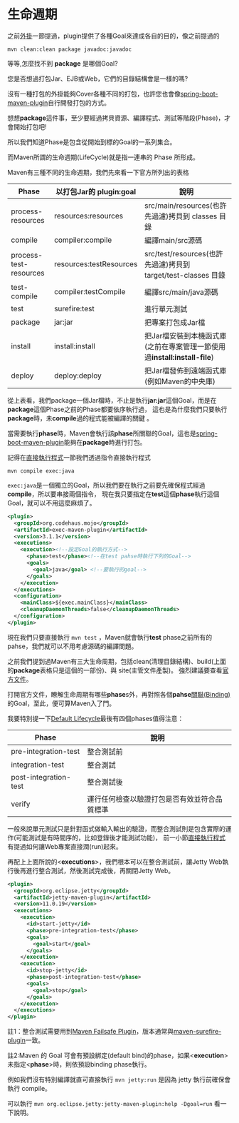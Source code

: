 # 生命週期

之前[外掛](plugin.md)一節提過，plugin提供了各種Goal來達成各自的目的，像之前提過的

```shell
mvn clean:clean package javadoc:javadoc
```
等等,怎麼找不到 **package** 是哪個Goal?

您是否想過打包Jar、EJB或Web，它們的目錄結構會是一樣的嗎?

沒有一種打包的外掛能夠Cover各種不同的打包，也許您也會像[spring-boot-maven-plugin](https://docs.spring.io/spring-boot/docs/current/maven-plugin/reference/htmlsingle/)自行開發打包的方式。

想想**package**這件事，至少要經過拷貝資源、編譯程式、測試等階段(Phase)，才會開始打包吧!

所以我們知道Phase是包含從開始到標的Goal的一系列集合。

而Maven所謂的生命週期(LifeCycle)就是指一連串的 Phase 所形成。

Maven有三種不同的生命週期，我們先來看一下官方所列出的表格

|Phase |以打包Jar的 plugin:goal  | 說明 |
| --- | --- | --- |
|process-resources | resources:resources | src/main/resources(也許先過濾)拷貝到 classes 目錄 |
|compile | compiler:compile | 編譯main/src源碼 |
|process-test-resources | resources:testResources | src/test/resources(也許先過濾)拷貝到 target/test-classes 目錄 |
|test-compile | compiler:testCompile | 編譯src/main/java源碼 |
|test | surefire:test | 進行單元測試 |
|package | jar:jar | 把專案打包成Jar檔 |
|install | install:install | 把Jar檔安裝到本機函式庫(之前在專案管理一節使用過**install:install-file**) |
|deploy | deploy:deploy | 把Jar檔發佈到遠端函式庫(例如Maven的中央庫) |

從上表看，我們package一個Jar檔時，不止是執行**jar:jar**這個Goal，而是在**package**這個Phase之前的Phase都要依序執行過，
這也是為什麼我們只要執行**package**時，未**compile**過的程式能被編譯的關鍵    。

當需要執行**phase**時，Maven會執行該**phase**所關聯的Goal，這也是[spring-boot-maven-plugin](https://docs.spring.io/spring-boot/docs/current/maven-plugin/reference/htmlsingle/)能夠在**package**時進行打包。

記得在[直接執行程式](runDirect.md)一節我們透過指令直接執行程式

```shell
mvn compile exec:java
```

`exec:java`是一個獨立的Goal，所以我們要在執行之前要先確保程式經過**compile**，所以要串接兩個指令，
現在我只要指定在**test**這個**phase**執行這個Goal，就可以不用這麼麻煩了。

```xml
<plugin>
  <groupId>org.codehaus.mojo</groupId>
  <artifactId>exec-maven-plugin</artifactId>
  <version>3.1.1</version>
  <executions>
    <execution><!--設定Goal的執行方式-->
      <phase>test</phase><!--在test pahse時執行下列的Goal-->
      <goals>
        <goal>java</goal> <!--要執行的goal-->
      </goals>
    </execution>
  </executions>
  <configuration>
    <mainClass>${exec.mainClass}</mainClass>
    <cleanupDaemonThreads>false</cleanupDaemonThreads>
  </configuration>
</plugin>
```
現在我們只要直接執行 `mvn test` ，Maven就會執行**test** phase之前所有的pahse，我們就可以不用考慮源碼的編譯問題。

之前我們提到過Maven有三大生命周期，包括clean(清理目錄結構)、build(上面的**package**表格只是這個的一部份)、與 site(主管文件產製)。
強烈建議要查看[官方文件](https://maven.apache.org/guides/introduction/introduction-to-the-lifecycle.html#lifecycle-reference)。

打開官方文件，瞭解生命周期有哪些**phase**s外，再對照各個**pahse**[關聯(Binding)](https://maven.apache.org/guides/introduction/introduction-to-the-lifecycle.html#built-in-lifecycle-bindings)的Goal，至此，便可算Maven入了門。

我要特別提一下[Default Lifecycle](https://maven.apache.org/guides/introduction/introduction-to-the-lifecycle.html#default-lifecycle)最後有四個phases值得注意：

|Phase | 說明 |
| --- | --- |
| pre-integration-test | 整合測試前 |
| integration-test | 整合測試 |
| post-integration-test | 整合測試後 |
| verify | 運行任何檢查以驗證打包是否有效並符合品質標準 |

一般來說單元測試只是針對函式做輸入輸出的驗證，而整合測試則是包含實際的運作(可能測試是有時間序的，比如登錄後才能測試功能)，
前一小節[直接執行程式](runDirect.md)有提過如何讓Web專案直接潤(run)起來。

再配上上面所說的&lt;**executions**&gt;，我們根本可以在整合測試前，讓Jetty Web執行後再進行整合測試，然後測試完成後，再關閉Jetty Web。

```xml
<plugin>
  <groupId>org.eclipse.jetty</groupId>
  <artifactId>jetty-maven-plugin</artifactId>
  <version>11.0.19</version>
  <executions>
    <execution>
      <id>start-jetty</id>
      <phase>pre-integration-test</phase>
      <goals>
        <goal>start</goal>
      </goals>
    </execution>
    <execution>
      <id>stop-jetty</id>
      <phase>post-integration-test</phase>
      <goals>
        <goal>stop</goal>
      </goals>
    </execution>
  </executions>
</plugin>
```
註1：整合測試需要用到[Maven Failsafe Plugin](https://maven.apache.org/surefire/maven-failsafe-plugin/)，版本通常與[maven-surefire-plugin](https://maven.apache.org/surefire/maven-surefire-plugin/)一致。

註2:Maven 的 Goal 可會有預設綁定(default bind)的phase，如果&lt;**execution**&gt;未指定&lt;**phase**&gt;時，則依預設binding phase執行。

  例如我們沒有特別編譯就直可直接執行 `mvn jetty:run` 是因為 jetty 執行前確保會執行 compile。

  可以執行 `mvn org.eclipse.jetty:jetty-maven-plugin:help -Dgoal=run` 看一下說明。

